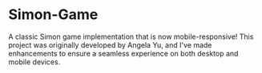 # Simon-Game
A classic Simon game implementation that is now mobile-responsive! This project was originally developed by Angela Yu, and I've made enhancements to ensure a seamless experience on both desktop and mobile devices.
